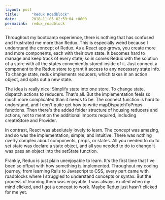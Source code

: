 ```yaml
---
layout: post
title:      "Redux Roadblock"
date:       2018-11-03 02:59:04 +0000
permalink:  redux_roadblock
---
```



<p> Throughout my bootcamp experience, there is nothing that has confused and frustrated me more than Redux. This is especially weird because I understand the concept of Redux. As a React app grows, you create more and more components, each with their own state. It becomes hard to manage and keep track of every state, so in comes Redux with the solution of a store with all the states conveniently stored inside of it. Just connect a component to the Redux store to grant it access to any necessary state info. To change state, redux implements reducers, which takes in an action object, and spits out a new state. 
</p>
The idea is really nice: Simplify state into one store. To change state, dispatch actions to reducers. That's all. But the implementation feels so much more complicated than it needs to be. The connect function is hard to understand, and I don't quite get how to write mapDispatchToProps functions. Then there's the added folder structure of housing reducers and actions, not to mention the additional imports required, including createStore and Provider. 
</p>

<p> 
In contrast, React was absolutely lovely to learn. The concept was amazing, and so was the implementation; simple, and intuitive. There was nothing overly complex about components, props, or states. All you needed to do to set state was declare a state object, and all you needed to do to change it was pass an object into the setState function. 
</p>

<p>Frankly, Redux is just plain unenjoyable to learn. It's the first time that I've been so offput with how something is implemented. Throughout my coding journey, from learning Rails to Javascript to CSS, every part came with roadblocks where I struggled to understand concepts or syntax. But the process of learning them was enjoyable. I was always excited when my mind clicked, and I got a concept to work. Maybe Redux just hasn't clicked for me yet. </p>



